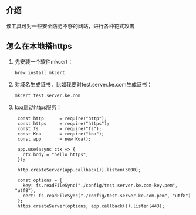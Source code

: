 ## 介绍
该工具可对一些安全防范不够的网站，进行各种花式攻击

## 怎么在本地搭https
1. 先安装一个软件mkcert：
   ``` 
   brew install mkcert
   ```

2. 对域名生成证书，比如我要对test.server.ke.com生成证书：
   ```
   mkcert test.server.ke.com
   ```

3. koa启动https服务：
   ```
    const http      = require("http");
    const https     = require("https");
    const fs        = require("fs");
    const Koa       = require("koa");
    const app       = new Koa();

    app.use(async ctx => {
      ctx.body = "hello https";
    });

    http.createServer(app.callback()).listen(3000);

    const options = {
      key: fs.readFileSync("./config/test.server.ke.com-key.pem", "utf8"),
      cert: fs.readFileSync("./config/test.server.ke.com.pem", "utf8")
    };
    https.createServer(options, app.callback()).listen(443);
   ```